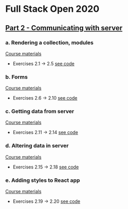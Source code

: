 # Full Stack Open 2020

## [Part 2 - Communicating with server](https://fullstackopen.com/en/part2)

### a. Rendering a collection, modules

[Course materials](https://fullstackopen.com/en/part2/rendering_a_collection_modules)

- Exercises 2.1 -> 2.5 [see code](./a%20Rendering%20a%20collection)

### b. Forms

[Course materials](https://fullstackopen.com/en/part2/forms)

- Exercises 2.6 -> 2.10 [see code](./b%20Forms)

### c. Getting data from server

[Course materials](https://fullstackopen.com/en/part2/getting_data_from_server)

- Exercises 2.11 -> 2.14 [see code](./c%20Getting%20data%20from%20server)

### d. Altering data in server

[Course materials](https://fullstackopen.com/en/part2/altering_data_in_server)

- Exercises 2.15 -> 2.18 [see code](./d%20Altering%20data%20in%20server)

### e. Adding styles to React app

[Course materials](https://fullstackopen.com/en/part2/adding_styles_to_react_app)

- Exercises 2.19 -> 2.20 [see code](./e%20Adding%20styles%20to%20react%20app)
